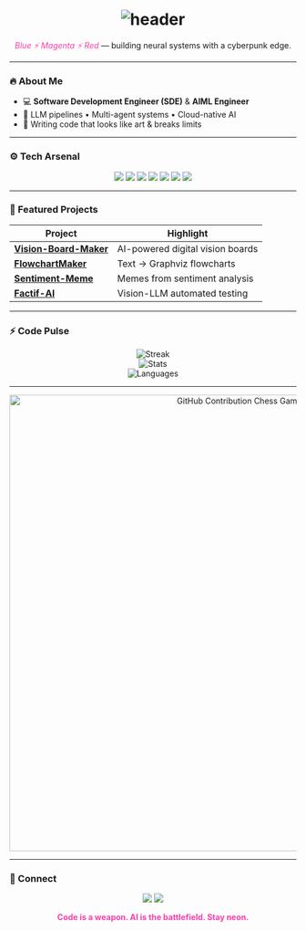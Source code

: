 <!-- CYBERPUNK PROFILE — a-r007 -->
<h1 align="center">
  <img src="https://readme-typing-svg.herokuapp.com?font=Orbitron&size=36&duration=3000&pause=800&color=FF3CAC&center=true&vCenter=true&width=1000&lines=ABDUL+RAHMAN+//+A-R007;SDE+%26+AI+ENGINEER;CODE+%E2%80%A2+CHAOS+%E2%80%A2+CREATION" alt="header"/>
</h1>

<p align="center">
  <em style="color:#FF3CAC">Blue ⚡ Magenta ⚡ Red</em> — building neural systems with a cyberpunk edge.
</p>

---

### 🔥 About Me
- 💻 **Software Development Engineer (SDE)** & **AIML Engineer**  
- 🧠 LLM pipelines • Multi-agent systems • Cloud-native AI  
- 🎯 Writing code that looks like art & breaks limits

---

### ⚙️ Tech Arsenal
<p align="center">
  <img src="https://img.shields.io/badge/Python-3776AB?style=for-the-badge&logo=python&logoColor=white" />
  <img src="https://img.shields.io/badge/TypeScript-3178C6?style=for-the-badge&logo=typescript&logoColor=white" />
  <img src="https://img.shields.io/badge/Next.js-111827?style=for-the-badge&logo=nextdotjs&logoColor=white" />
  <img src="https://img.shields.io/badge/React-61DAFB?style=for-the-badge&logo=react&logoColor=black" />
  <img src="https://img.shields.io/badge/FastAPI-FF3CAC?style=for-the-badge&logo=fastapi&logoColor=white" />
  <img src="https://img.shields.io/badge/MongoDB-4EA94B?style=for-the-badge&logo=mongodb&logoColor=white" />
  <img src="https://img.shields.io/badge/AWS-FF4500?style=for-the-badge&logo=amazonaws&logoColor=black" />
</p>

---

### 🚀 Featured Projects
| Project | Highlight |
|--------|-----------|
| [**Vision-Board-Maker**](https://github.com/A-R007/Vision-Board-Maker) | AI-powered digital vision boards |
| [**FlowchartMaker**](https://github.com/A-R007/FlowchartMaker) | Text → Graphviz flowcharts |
| [**Sentiment-Meme**](https://github.com/A-R007/Sentiment-Meme) | Memes from sentiment analysis |
| [**Factif-AI**](https://github.com/A-R007/factif-ai) | Vision-LLM automated testing |

---

### ⚡ Code Pulse
<div align="center">

![Streak](https://streak-stats.demolab.com?user=a-r007&theme=radical&hide_border=true&background=0D1117&ring=FF3CAC&fire=FF512F)  
![Stats](https://github-readme-stats.vercel.app/api?username=a-r007&show_icons=true&theme=radical&hide_border=true&bg_color=0D1117&title_color=FF3CAC&icon_color=FF512F)  
![Languages](https://github-readme-stats.vercel.app/api/top-langs/?username=a-r007&layout=compact&theme=radical&hide_border=true&bg_color=0D1117&title_color=FF3CAC)

</div>

---

<p align="center">
  <img src="https://raw.githubusercontent.com/a-r007/a-r007/main/github-chess.svg"
       alt="GitHub Contribution Chess Gambit"
       width="800"/>
</p>


---

### 🔗 Connect
<p align="center">
  <a href="https://www.linkedin.com/in/abdul-rahman-mohammed-arshath/"><img src="https://img.shields.io/badge/LinkedIn-FF3CAC?style=for-the-badge&logo=linkedin&logoColor=black"></a>
  <a href="https://github.com/a-r007"><img src="https://img.shields.io/badge/GitHub-0A0A0A?style=for-the-badge&logo=github&logoColor=FF3CAC"></a>
</p>

<p align="center"><b style="color:#FF3CAC">Code is a weapon. AI is the battlefield. Stay neon.</b></p>
